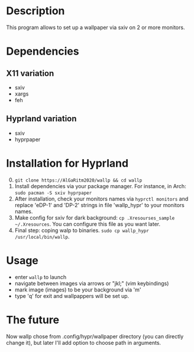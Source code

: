 
# Description
This program allows to set up a wallpaper via sxiv on 2 or more monitors. 

# Dependencies 
## X11 variation
- sxiv 
- xargs 
- feh 

## Hyprland variation
- sxiv 
- hyprpaper

# Installation for Hyprland
0. `git clone https://AlGaRitm2020/wallp && cd wallp`
1. Install dependencies via your package manager. For instance, in Arch: `sudo pacman -S sxiv hyprpaper`
2. After installation, check your monitors names via `hyprctl monitors` and replace 'eDP-1' and 'DP-2' strings in file 'wallp_hypr' to your monitors names.  
3. Make config for sxiv for dark background: `cp .Xresourses_sample ~/.Xresources`. You can configure this file as you want later. 
4. Final step: coping walp to binaries. `sudo cp wallp_hypr /usr/local/bin/wallp`.

# Usage 
- enter `wallp` to launch
- navigate between images via arrows or "jkl;" (vim keybindings)
- mark image (images) to be your background via 'm'
- type 'q' for exit and wallpappers will be set up.  

# The future 
Now wallp chose from .config/hypr/wallpaper directory (you can directly change it), but later I'll add option to choose path in arguments. 
